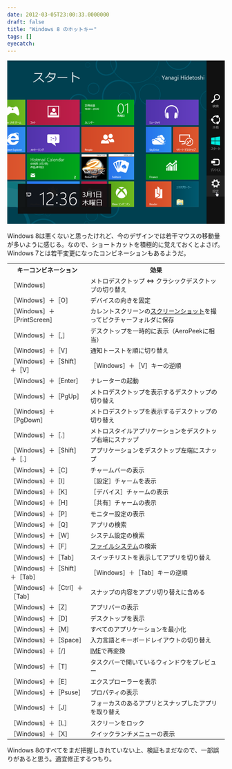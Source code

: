```yaml
---
date: 2012-03-05T23:00:33.0000000
draft: false
title: "Windows 8 のホットキー"
tags: []
eyecatch: 
---
```

<p><img src="20120305225327.png" alt="f:id:daruyanagi:20120305225327p:plain" title="f:id:daruyanagi:20120305225327p:plain" class="hatena-fotolife"></p><p>Windows 8は悪くないと思ったけれど、今のデザインでは若干マウスの移動量が多いように感じる。なので、ショートカットを積極的に覚えておくとよさげ。Windows 7とは若干変更になったコンビネーションもあるようだ。</p>

<table>
<tr>
<th>キーコンビネーション</th>
<th>効果</th>
</tr>
<tr>
<td>［Windows］	</td>
<td>メトロデスクトップ ⇔ クラシックデスクトップの切り替え</td>
</tr>
<tr>
<td>［Windows］＋［O］	</td>
<td>デバイスの向きを固定</td>
</tr>
<tr>
<td>［Windows］＋［PrintScreen］	</td>
<td>カレントスクリーンの<a class="keyword" href="http://d.hatena.ne.jp/keyword/%A5%B9%A5%AF%A5%EA%A1%BC%A5%F3%A5%B7%A5%E7%A5%C3%A5%C8">スクリーンショット</a>を撮ってピクチャーフォルダに保存</td>
</tr>
<tr>
<td>［Windows］＋［,］	</td>
<td>デスクトップを一時的に表示（AeroPeekに相当）</td>
</tr>
<tr>
<td>［Windows］＋［V］	</td>
<td>通知トーストを順に切り替え</td>
</tr>
<tr>
<td>［Windows］＋［Shift］＋［V］	</td>
<td>［Windows］＋［V］キーの逆順</td>
</tr>
<tr>
<td>［Windows］＋［Enter］	</td>
<td>ナレーターの起動</td>
</tr>
<tr>
<td>［Windows］＋［PgUp］	</td>
<td>メトロデスクトップを表示するデスクトップの切り替え</td>
</tr>
<tr>
<td>［Windows］＋［PgDown］	</td>
<td>メトロデスクトップを表示するデスクトップの切り替え</td>
</tr>
<tr>
<td>［Windows］＋［.］	</td>
<td>メトロスタイルアプリケーションをデスクトップ右端にスナップ</td>
</tr>
<tr>
<td>［Windows］＋［Shift］＋［.］	</td>
<td>アプリケーションをデスクトップ左端にスナップ</td>
</tr>
<tr>
<td>［Windows］＋［C］	</td>
<td>チャームバーの表示</td>
</tr>
<tr>
<td>［Windows］＋［I］	</td>
<td>［設定］チャームを表示</td>
</tr>
<tr>
<td>［Windows］＋［K］	</td>
<td>［デバイス］チャームの表示</td>
</tr>
<tr>
<td>［Windows］＋［H］	</td>
<td>［共有］チャームの表示</td>
</tr>
<tr>
<td>［Windows］＋［P］	</td>
<td>モニター設定の表示</td>
</tr>
<tr>
<td>［Windows］＋［Q］	</td>
<td>アプリの検索</td>
</tr>
<tr>
<td>［Windows］＋［W］	</td>
<td>システム設定の検索</td>
</tr>
<tr>
<td>［Windows］＋［F］	</td>
<td><a class="keyword" href="http://d.hatena.ne.jp/keyword/%A5%D5%A5%A1%A5%A4%A5%EB%A5%B7%A5%B9%A5%C6%A5%E0">ファイルシステム</a>の検索</td>
</tr>
<tr>
<td>［Windows］＋［Tab］	</td>
<td>スイッチリストを表示してアプリを切り替え</td>
</tr>
<tr>
<td>［Windows］＋［Shift］＋［Tab］	</td>
<td>［Windows］＋［Tab］キーの逆順</td>
</tr>
<tr>
<td>［Windows］＋［Ctrl］＋［Tab］	</td>
<td>スナップの内容をアプリ切り替えに含める</td>
</tr>
<tr>
<td>［Windows］＋［Z］	</td>
<td>アプリバーの表示</td>
</tr>
<tr>
<td>［Windows］＋［D］	</td>
<td>デスクトップを表示</td>
</tr>
<tr>
<td>［Windows］＋［M］	</td>
<td>すべてのアプリケーションを最小化</td>
</tr>
<tr>
<td>［Windows］＋［Space］	</td>
<td>入力言語とキーボードレイアウトの切り替え</td>
</tr>
<tr>
<td>［Windows］＋［/］	</td>
<td><a class="keyword" href="http://d.hatena.ne.jp/keyword/IME">IME</a>で再変換</td>
</tr>
<tr>
<td>［Windows］＋［T］	</td>
<td>タスクバーで開いているウィンドウをプレビュー</td>
</tr>
<tr>
<td>［Windows］＋［E］	</td>
<td>エクスプローラーを表示</td>
</tr>
<tr>
<td>［Windows］＋［Psuse］	</td>
<td>プロパティの表示</td>
</tr>
<tr>
<td>［Windows］＋［J］	</td>
<td>フォーカスのあるアプリとスナップしたアプリを取り替え</td>
</tr>
<tr>
<td>［Windows］＋［L］	</td>
<td>スクリーンをロック</td>
</tr>
<tr>
<td>［Windows］＋［X］	</td>
<td>クイックランチメニューの表示</td>
</tr>
</table><p>Windows 8のすべてをまだ把握しきれていない上、検証もまだなので、一部誤りがあると思う。適宜修正するつもり。</p>
